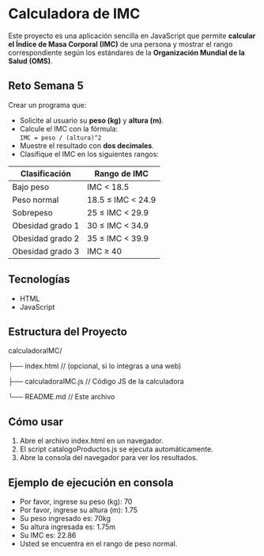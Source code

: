 # Calculadora de IMC

Este proyecto es una aplicación sencilla en JavaScript que permite **calcular el Índice de Masa Corporal (IMC)** de una persona y mostrar el rango correspondiente según los estándares de la **Organización Mundial de la Salud (OMS)**.

## Reto Semana 5

Crear un programa que:

- Solicite al usuario su **peso (kg)** y **altura (m)**.
- Calcule el IMC con la fórmula:  
  `IMC = peso / (altura)^2`
- Muestre el resultado con **dos decimales**.
- Clasifique el IMC en los siguientes rangos:

| Clasificación            | Rango de IMC         |
|--------------------------|----------------------|
| Bajo peso                | IMC < 18.5           |
| Peso normal              | 18.5 ≤ IMC < 24.9    |
| Sobrepeso                | 25 ≤ IMC < 29.9      |
| Obesidad grado 1         | 30 ≤ IMC < 34.9      |
| Obesidad grado 2         | 35 ≤ IMC < 39.9      |
| Obesidad grado 3         | IMC ≥ 40             |

## Tecnologías

- HTML
- JavaScript

## Estructura del Proyecto

calculadoraIMC/

├── index.html // (opcional, si lo integras a una web)

├── calculadoraIMC.js // Código JS de la calculadora

└── README.md // Este archivo

## Cómo usar

1. Abre el archivo index.html en un navegador.
2. El script catalogoProductos.js se ejecuta automáticamente.
3. Abre la consola del navegador para ver los resultados.

## Ejemplo de ejecución en consola
- Por favor, ingrese su peso (kg): 70
- Por favor, ingrese su altura (m): 1.75
- Su peso ingresado es: 70kg
- Su altura ingresada es: 1.75m
- Su IMC es: 22.86
- Usted se encuentra en el rango de peso normal.
